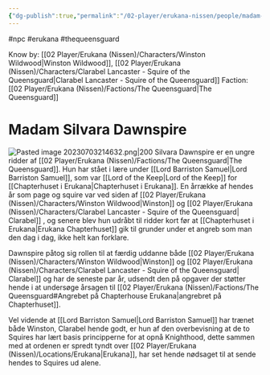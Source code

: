 ```yaml
---
{"dg-publish":true,"permalink":"/02-player/erukana-nissen/people/madam-silvara-dawnspire/"}
---
```


#npc #erukana #thequeensguard 

Know by: [[02 Player/Erukana (Nissen)/Characters/Winston Wildwood\|Winston Wildwood]], [[02 Player/Erukana (Nissen)/Characters/Clarabel Lancaster - Squire of the Queensguard\|Clarabel Lancaster - Squire of the Queensguard]]
Faction: [[02 Player/Erukana (Nissen)/Factions/The Queensguard\|The Queensguard]]

# Madam Silvara Dawnspire 
![Pasted image 20230703214632.png|200](/img/user/10%20Attachments/Pasted%20image%2020230703214632.png)
Silvara Dawnspire er en ungre ridder af [[02 Player/Erukana (Nissen)/Factions/The Queensguard\|The Queensguard]]. Hun har stået i lære under [[Lord Barriston Samuel\|Lord Barriston Samuel]], som var [[Lord of the Keep\|Lord of the Keep]] for [[Chapterhuset i Erukana\|Chapterhuset i Erukana]]. En årrække af hendes år som page og squire var ved siden af [[02 Player/Erukana (Nissen)/Characters/Winston Wildwood\|Winston]] og [[02 Player/Erukana (Nissen)/Characters/Clarabel Lancaster - Squire of the Queensguard\| Clarabel]] , og senere blev hun udråbt til ridder kort før at [[Chapterhuset i Erukana\|Erukana Chapterhuset]] gik til grunder under et angreb som man den dag i dag, ikke helt kan forklare. 

Dawnspire påtog sig rollen til at færdig uddanne både [[02 Player/Erukana (Nissen)/Characters/Winston Wildwood\|Winston]] og [[02 Player/Erukana (Nissen)/Characters/Clarabel Lancaster - Squire of the Queensguard\| Clarabel]] og har de seneste par år, udsendt den på opgaver der støtter hende i at undersøge årsagen til [[02 Player/Erukana (Nissen)/Factions/The Queensguard#Angrebet på Chapterhouse Erukana\|angrebret på Chapterhuset]]. 

Vel vidende at [[Lord Barriston Samuel\|Lord Barriston Samuel]] har trænet både Winston, Clarabel hende godt, er hun af den overbevisning at de to Squires har lært basis principperne for at opnå Knighthood, dette sammen med at ordenen er spredt tyndt over [[02 Player/Erukana (Nissen)/Locations/Erukana\|Erukana]], har set hende nødsaget til at sende hendes to Squires ud alene.